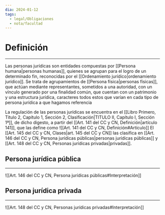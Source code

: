 ```yaml
---
dia: 2024-01-12
tags:
  - legal/Obligaciones
  - nota/facultad
---
```

# Definición
---
Las personas jurídicas son entidades compuestas por [[Persona humana|personas humanas]], quienes se agrupan para el logro de un determinado fin, reconocidas por el [[Ordenamiento jurídico|ordenamiento jurídico]]. Se trata de agrupamientos de [[Persona física|personas físicas]], que actúan mediante representantes, sometidos a una autoridad, con un vínculo generado por una finalidad común, que cuentan con un patrimonio y una estructura jurídica, caracteres todos estos que varían en cada tipo de persona jurídica a que hagamos referencia

La regulación de las personas jurídicas se encuentra en el [[Libro Primero, Título 2, Capítulo 1, Sección 2, Clasificación|TITULO II, Capítulo I, Sección 1ª]], de dicho digesto, a partir del [[Art. 141 del CC y CN, Definición|artículo 141]], que las define como ![[Art. 141 del CC y CN, Definición#Artículo]]
El [[Art. 145 del CC y CN, Clases|art. 145 del CC y CN]] las clasifica en [[Art. 146 del CC y CN, Persona jurídicas públicas|personas jurídicas públicas]] y [[Art. 148 del CC y CN, Personas jurídicas privadas|privadas]].

## Persona jurídica pública
---
![[Art. 146 del CC y CN, Persona jurídicas públicas#Interpretación]]

## Persona jurídica privada
---
![[Art. 148 del CC y CN, Personas jurídicas privadas#Interpretación]]